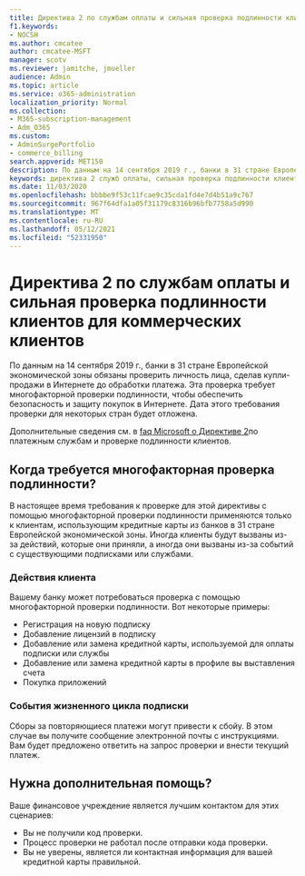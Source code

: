 ```yaml
---
title: Директива 2 по службам оплаты и сильная проверка подлинности клиентов для коммерческих клиентов
f1.keywords:
- NOCSH
ms.author: cmcatee
author: cmcatee-MSFT
manager: scotv
ms.reviewer: jamitche, jmueller
audience: Admin
ms.topic: article
ms.service: o365-administration
localization_priority: Normal
ms.collection:
- M365-subscription-management
- Adm_O365
ms.custom:
- AdminSurgePortfolio
- commerce_billing
search.appverid: MET150
description: По данным на 14 сентября 2019 г., банки в 31 стране Европейской экономической зоны должны проверить личность лица, сделавного онлайн-покупку, до обработки платежа".
keywords: директива 2 служб оплаты, сильная проверка подлинности клиентов, многофакторная проверка подлинности
ms.date: 11/03/2020
ms.openlocfilehash: bbbbe9f53c11fcae9c35cda1fd4e7d4b51a9c767
ms.sourcegitcommit: 967f64dfa1a05f31179c8316b96bfb7758a5d990
ms.translationtype: MT
ms.contentlocale: ru-RU
ms.lasthandoff: 05/12/2021
ms.locfileid: "52331950"
---
```

# <a name="payment-services-directive-2-and-strong-customer-authentication-for-commercial-customers"></a>Директива 2 по службам оплаты и сильная проверка подлинности клиентов для коммерческих клиентов

По данным на 14 сентября 2019 г., банки в 31 стране Европейской экономической зоны обязаны проверить личность лица, сделав купли-продажи в Интернете до обработки платежа. Эта проверка требует многофакторной проверки подлинности, чтобы обеспечить безопасность и защиту покупок в Интернете. Дата этого требования проверки для некоторых стран будет отложена.

Дополнительные сведения см. в [faq Microsoft о Директиве 2](https://support.microsoft.com/help/4517854/microsoft-account-open-banking-customer-authentication)по платежным службам и проверке подлинности клиентов.

## <a name="when-is-multi-factor-authentication-required"></a>Когда требуется многофакторная проверка подлинности?

В настоящее время требования к проверке для этой директивы с помощью многофакторной проверки подлинности применяются только к клиентам, использующим кредитные карты из банков в 31 стране Европейской экономической зоны. Иногда клиенты будут вызваны из-за действий, которые они приняли, а иногда они вызваны из-за событий с существующими подписками или службами.

### <a name="customer-actions"></a>Действия клиента

Вашему банку может потребоваться проверка с помощью многофакторной проверки подлинности. Вот некоторые примеры:

- Регистрация на новую подписку
- Добавление лицензий в подписку
- Добавление или замена кредитной карты, используемой для оплаты подписки или службы
- Добавление или замена кредитной карты в профиле вы выставления счета
- Покупка приложений

### <a name="subscription-lifecycle-events"></a>События жизненного цикла подписки

Сборы за повторяющиеся платежи могут привести к сбойу. В этом случае вы получите сообщение электронной почты с инструкциями. Вам будет предложено ответить на запрос проверки и внести текущий платеж.

## <a name="need-more-help"></a>Нужна дополнительная помощь?

Ваше финансовое учреждение является лучшим контактом для этих сценариев:

- Вы не получили код проверки.  
- Процесс проверки не работал после отправки кода проверки.
- Вы не уверены, является ли контактная информация для вашей кредитной карты правильной.
